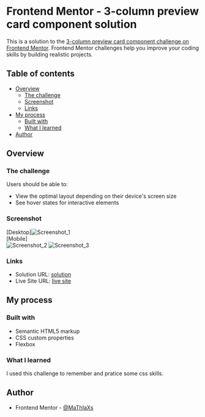 # Frontend Mentor - 3-column preview card component solution

This is a solution to the [3-column preview card component challenge on Frontend Mentor](https://www.frontendmentor.io/challenges/3column-preview-card-component-pH92eAR2-). Frontend Mentor challenges help you improve your coding skills by building realistic projects. 

## Table of contents

- [Overview](#overview)
  - [The challenge](#the-challenge)
  - [Screenshot](#screenshot)
  - [Links](#links)
- [My process](#my-process)
  - [Built with](#built-with)
  - [What I learned](#what-i-learned)
- [Author](#author)

## Overview

### The challenge

Users should be able to:

- View the optimal layout depending on their device's screen size
- See hover states for interactive elements

### Screenshot

[Desktop]![Screenshot_1](https://github.com/MaThIaXs/3-ColumnPreviewCardComponent/assets/113397248/b4ef449e-8796-453b-909a-08708b358a83)<br>
[Mobile]<br>![Screenshot_2](https://github.com/MaThIaXs/3-ColumnPreviewCardComponent/assets/113397248/d81b5c41-a794-4121-a3b1-5739bc2c81fa)
![Screenshot_3](https://github.com/MaThIaXs/3-ColumnPreviewCardComponent/assets/113397248/983aefb1-be39-4201-a8a2-32d2be97874c)

### Links

- Solution URL: [solution](https://www.frontendmentor.io/solutions/responsive-3-column-preview-card-component-2_irQhMQdo)
- Live Site URL: [live site](https://mathiaxs.github.io/3-ColumnPreviewCardComponent/)

## My process

### Built with

- Semantic HTML5 markup
- CSS custom properties
- Flexbox

### What I learned

I used this challenge to remember and pratice some css skills.

## Author

- Frontend Mentor - [@MaThIaXs](https://www.frontendmentor.io/profile/MaThIaXs)
